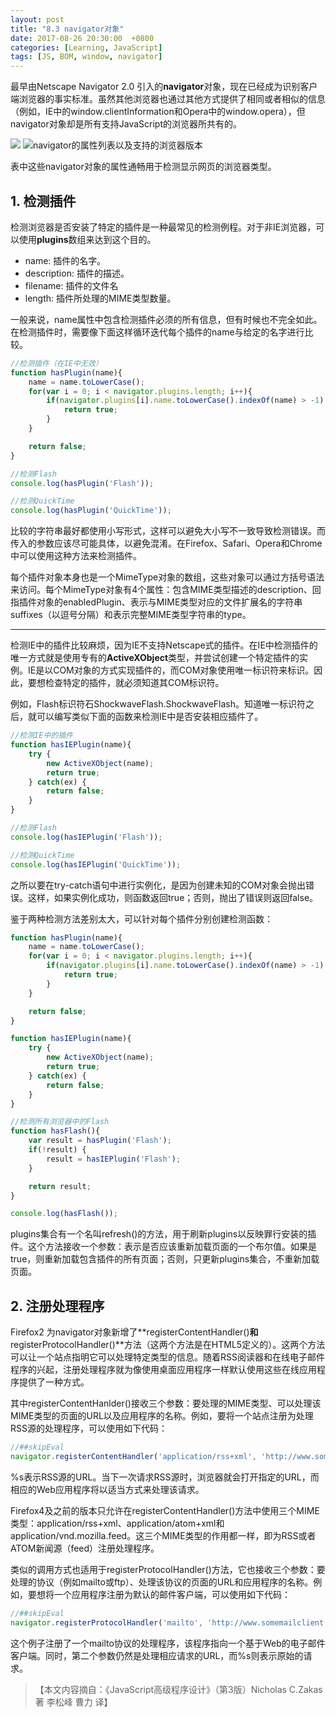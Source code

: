 ```yaml
---
layout: post
title: "8.3 navigator对象"
date: 2017-08-26 20:30:00  +0800
categories: [Learning, JavaScript]
tags: [JS, BOM, window, navigator]
---
```


最早由Netscape Navigator 2.0 引入的**navigator**对象，现在已经成为识别客户端浏览器的事实标准。虽然其他浏览器也通过其他方式提供了相同或者相似的信息（例如，IE中的window.clientInformation和Opera中的window.opera），但navigator对象却是所有支持JavaScript的浏览器所共有的。

![](https://ws3.sinaimg.cn/large/006tNc79gy1fixey6dygzj30zu0w0whc.jpg)
![navigator的属性列表以及支持的浏览器版本](https://ws4.sinaimg.cn/large/006tNc79gy1fixeyn4tbpj30zs0akdgj.jpg)

表中这些navigator对象的属性通畅用于检测显示网页的浏览器类型。

## 1. 检测插件

检测浏览器是否安装了特定的插件是一种最常见的检测例程。对于非IE浏览器，可以使用**plugins**数组来达到这个目的。

- name: 插件的名字。
- description: 插件的描述。
- filename: 插件的文件名
- length: 插件所处理的MIME类型数量。

一般来说，name属性中包含检测插件必须的所有信息，但有时候也不完全如此。在检测插件时，需要像下面这样循环迭代每个插件的name与给定的名字进行比较。

```js
//检测插件（在IE中无效）
function hasPlugin(name){
	name = name.toLowerCase();
	for(var i = 0; i < navigator.plugins.length; i++){
		if(navigator.plugins[i].name.toLowerCase().indexOf(name) > -1) {
			return true;
		}
	}

	return false;
}

//检测Flash
console.log(hasPlugin('Flash'));

//检测QuickTime
console.log(hasPlugin('QuickTime'));
```

比较的字符串最好都使用小写形式，这样可以避免大小写不一致导致检测错误。而传入的参数应该尽可能具体，以避免混淆。在Firefox、Safari、Opera和Chrome中可以使用这种方法来检测插件。

每个插件对象本身也是一个MimeType对象的数组，这些对象可以通过方括号语法来访问。每个MimeType对象有4个属性：包含MIME类型描述的description、回指插件对象的enabledPlugin、表示与MIME类型对应的文件扩展名的字符串suffixes（以逗号分隔）和表示完整MIME类型字符串的type。

---

检测IE中的插件比较麻烦，因为IE不支持Netscape式的插件。在IE中检测插件的唯一方式就是使用专有的**ActiveXObject**类型，并尝试创建一个特定插件的实例。IE是以COM对象的方式实现插件的，而COM对象使用唯一标识符来标识。因此，要想检查特定的插件，就必须知道其COM标识符。

例如，Flash标识符石ShockwaveFlash.ShockwaveFlash。知道唯一标识符之后，就可以编写类似下面的函数来检测IE中是否安装相应插件了。

```js
//检测IE中的插件
function hasIEPlugin(name){
	try {
		new ActiveXObject(name);
		return true;
	} catch(ex) {
		return false;
	}
}

//检测Flash
console.log(hasIEPlugin('Flash'));

//检测QuickTime
console.log(hasIEPlugin('QuickTime'));
```

之所以要在try-catch语句中进行实例化，是因为创建未知的COM对象会抛出错误。这样，如果实例化成功，则函数返回true；否则，抛出了错误则返回false。

鉴于两种检测方法差别太大，可以针对每个插件分别创建检测函数：

```js
function hasPlugin(name){
	name = name.toLowerCase();
	for(var i = 0; i < navigator.plugins.length; i++){
		if(navigator.plugins[i].name.toLowerCase().indexOf(name) > -1) {
			return true;
		}
	}

	return false;
}

function hasIEPlugin(name){
	try {
		new ActiveXObject(name);
		return true;
	} catch(ex) {
		return false;
	}
}

//检测所有浏览器中的Flash
function hasFlash(){
	var result = hasPlugin('Flash');
	if(!result) {
		result = hasIEPlugin('Flash');
	}

	return result;
}

console.log(hasFlash());
```

plugins集合有一个名叫refresh()的方法，用于刷新plugins以反映罪行安装的插件。这个方法接收一个参数：表示是否应该重新加载页面的一个布尔值。如果是true，则重新加载包含插件的所有页面；否则，只更新plugins集合，不重新加载页面。

## 2. 注册处理程序

Firefox2 为navigator对象新增了**registerContentHandler()**和**registerProtocolHandler()**方法（这两个方法是在HTML5定义的）。这两个方法可以让一个站点指明它可以处理特定类型的信息。随着RSS阅读器和在线电子邮件程序的兴起，注册处理程序就为像使用桌面应用程序一样默认使用这些在线应用程序提供了一种方式。

其中registerContentHanlder()接收三个参数：要处理的MIME类型、可以处理该MIME类型的页面的URL以及应用程序的名称。例如，要将一个站点注册为处理RSS源的处理程序，可以使用如下代码：

```js
//##skipEval
navigator.registerContentHandler('application/rss+xml', 'http://www.somereader.com?feed=%s', 'Some Reader');
```

%s表示RSS源的URL。当下一次请求RSS源时，浏览器就会打开指定的URL，而相应的Web应用程序将以适当方式来处理该请求。

Firefox4及之前的版本只允许在registerContentHandler()方法中使用三个MIME类型：application/rss+xml、application/atom+xml和application/vnd.mozilla.feed。这三个MIME类型的作用都一样，即为RSS或者ATOM新闻源（feed）注册处理程序。

类似的调用方式也适用于registerProtocolHandler()方法，它也接收三个参数：要处理的协议（例如mailto或ftp）、处理该协议的页面的URL和应用程序的名称。例如，要想将一个应用程序注册为默认的邮件客户端，可以使用如下代码：

```js
//##skipEval
navigator.registerProtocolHandler('mailto', 'http://www.somemailclient.com?cmd=%s', 'Some Mail cleint');
```
 
这个例子注册了一个mailto协议的处理程序，该程序指向一个基于Web的电子邮件客户端。同时，第二个参数仍然是处理相应请求的URL，而%s则表示原始的请求。

>【本文内容摘自：《JavaScript高级程序设计》（第3版）Nicholas C.Zakas 著   李松峰 曹力 译】